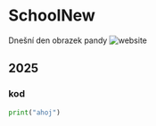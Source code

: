 # SchoolNew 
Dnešní den
obrazek pandy
![website](https://github.com/user-attachments/assets/4c73d2bd-6cc9-4c69-b794-fd29f4a13e7a)
## 2025


###  kod
``` python
print("ahoj")
